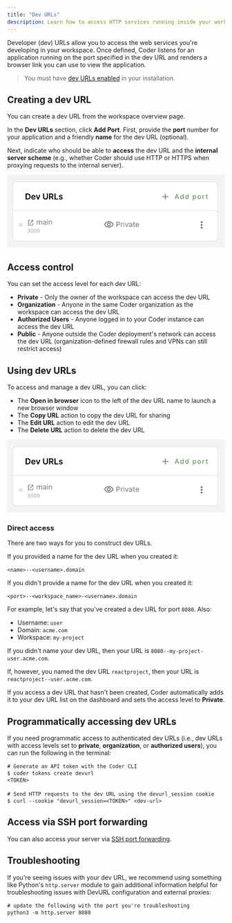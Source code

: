 ```yaml
---
title: "Dev URLs"
description: Learn how to access HTTP services running inside your workspace.
---
```


Developer (dev) URLs allow you to access the web services you're developing in
your workspace. Once defined, Coder listens for an application running on the
port specified in the dev URL and renders a browser link you can use to view the
application.

> You must have [dev URLs enabled](../admin/devurls.md) in your installation.

## Creating a dev URL

You can create a dev URL from the workspace overview page.

In the **Dev URLs** section, click **Add Port**. First, provide the **port**
number for your application and a friendly **name** for the dev URL (optional).

Next, indicate who should be able to **access** the dev URL and the **internal
server scheme** (e.g., whether Coder should use HTTP or HTTPS when proxying
requests to the internal server).

![Create a dev URL](../assets/workspaces/create-devurl.png)

## Access control

You can set the access level for each dev URL:

- **Private** - Only the owner of the workspace can access the dev URL
- **Organization** - Anyone in the same Coder organization as the workspace can
  access the dev URL
- **Authorized Users** - Anyone logged in to your Coder instance can access the
  dev URL
- **Public** - Anyone outside the Coder deployment's network can access the dev
  URL (organization-defined firewall rules and VPNs can still restrict access)

## Using dev URLs

To access and manage a dev URL, you can click:

- The **Open in browser** icon to the left of the dev URL name to launch a new
  browser window
- The **Copy URL** action to copy the dev URL for sharing
- The **Edit URL** action to edit the dev URL
- The **Delete URL** action to delete the dev URL

![Dev URLs List](../assets/workspaces/create-devurl.png)

### Direct access

There are two ways for you to construct dev URLs.

If you provided a name for the dev URL when you created it:

```text
<name>--<username>.domain
```

If you didn't provide a name for the dev URL when you created it:

```text
<port>--<workspace_name>-<username>.domain
```

For example, let's say that you've created a dev URL for port `8080`. Also:

- Username: `user`
- Domain: `acme.com`
- Workspace: `my-project`

If you didn't name your dev URL, then your URL is
`8080--my-project-user.acme.com`.

If, however, you named the dev URL `reactproject`, then your URL is
`reactproject--user.acme.com`.

If you access a dev URL that hasn't been created, Coder automatically adds it to
your dev URL list on the dashboard and sets the access level to **Private**.

## Programmatically accessing dev URLs

If you need programmatic access to authenticated dev URLs (i.e., dev URLs with
access levels set to **private**, **organization**, or **authorized users**),
you can run the following in the terminal:

```console
# Generate an API token with the Coder CLI
$ coder tokens create devurl
<TOKEN>

# Send HTTP requests to the dev URL using the devurl_session cookie
$ curl --cookie "devurl_session=<TOKEN>" <dev-url>
```

## Access via SSH port forwarding

You can also access your server via
[SSH port forwarding](ssh.md#forwarding-dev-urls).

## Troubleshooting

If you're seeing issues with your dev URL, we recommend using something like
Python's `http.server` module to gain additional information helpful for
troubleshooting issues with DevURL configuration and external proxies:

```console
# update the following with the port you're troubleshooting
python3 -m http.server 8080
```
